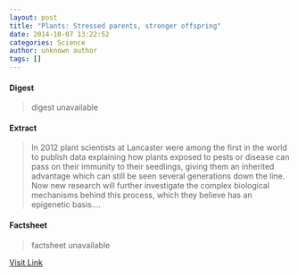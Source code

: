 ```yaml
---
layout: post
title: "Plants: Stressed parents, stronger offspring"
date: 2014-10-07 13:22:52
categories: Science
author: unknown author
tags: []
---
```



#### Digest
>digest unavailable

#### Extract
>In 2012 plant scientists at Lancaster were among the first in the world to publish data explaining how plants exposed to pests or disease can pass on their immunity to their seedlings, giving them an inherited advantage which can still be seen several generations down the line. Now new research will further investigate the complex biological mechanisms behind this process, which they believe has an epigenetic basis....

#### Factsheet
>factsheet unavailable

[Visit Link](http://feeds.sciencedaily.com/~r/sciencedaily/~3/5j8etgTWl0k/141007092252.htm)


